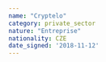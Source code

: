 ```yaml
---
name: "Cryptelo"
category: private_sector
nature: "Entreprise"
nationality: CZE
date_signed: '2018-11-12'
---
```

    